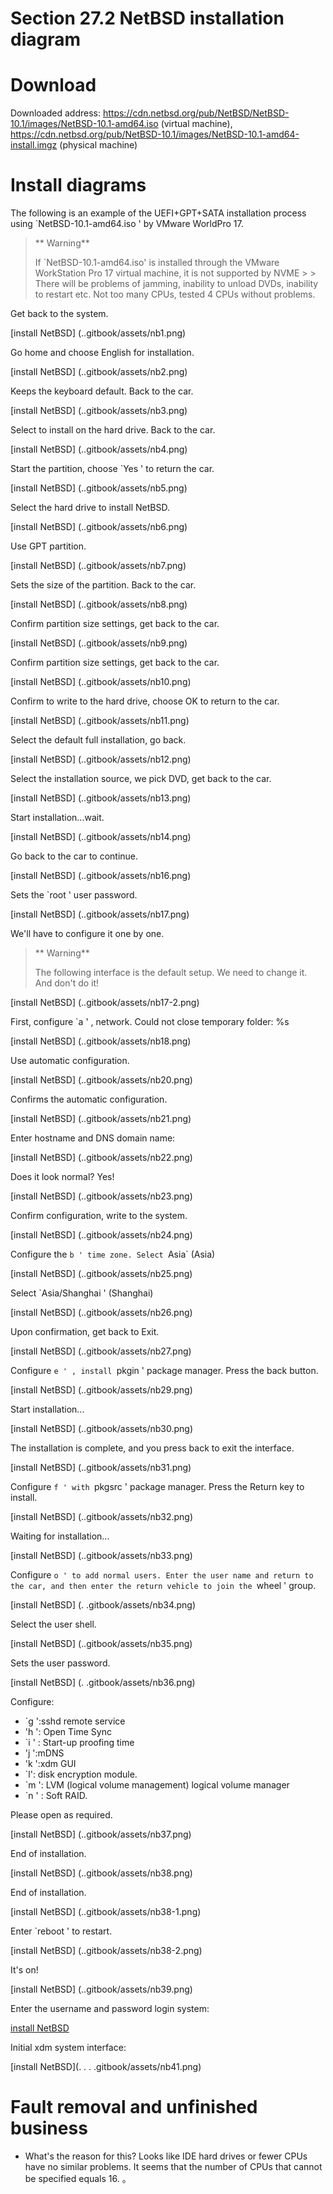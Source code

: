 # Section 27.2 NetBSD installation diagram

# Download

Downloaded address: <https://cdn.netbsd.org/pub/NetBSD/NetBSD-10.1/images/NetBSD-10.1-amd64.iso> (virtual machine), <https://cdn.netbsd.org/pub/NetBSD-10.1/images/NetBSD-10.1-amd64-install.imgz> (physical machine)

# Install diagrams

The following is an example of the UEFI+GPT+SATA installation process using `NetBSD-10.1-amd64.iso ' by VMware WorldPro 17.

>** Warning**
>
>If `NetBSD-10.1-amd64.iso' is installed through the VMware WorkStation Pro 17 virtual machine, it is not supported by NVME > > There will be problems of jamming, inability to unload DVDs, inability to restart etc. Not too many CPUs, tested 4 CPUs without problems.

Get back to the system.

[install NetBSD] (..gitbook/assets/nb1.png)

Go home and choose English for installation.

[install NetBSD] (..gitbook/assets/nb2.png)

Keeps the keyboard default. Back to the car.

[install NetBSD] (..gitbook/assets/nb3.png)

Select to install on the hard drive. Back to the car.

[install NetBSD] (..gitbook/assets/nb4.png)

Start the partition, choose `Yes ' to return the car.

[install NetBSD] (..gitbook/assets/nb5.png)

Select the hard drive to install NetBSD.

[install NetBSD] (..gitbook/assets/nb6.png)


Use GPT partition.

[install NetBSD] (..gitbook/assets/nb7.png)

Sets the size of the partition. Back to the car.

[install NetBSD] (..gitbook/assets/nb8.png)

Confirm partition size settings, get back to the car.

[install NetBSD] (..gitbook/assets/nb9.png)

Confirm partition size settings, get back to the car.

[install NetBSD] (..gitbook/assets/nb10.png)

Confirm to write to the hard drive, choose OK to return to the car.

[install NetBSD] (..gitbook/assets/nb11.png)

Select the default full installation, go back.

[install NetBSD] (..gitbook/assets/nb12.png)

Select the installation source, we pick DVD, get back to the car.

[install NetBSD] (..gitbook/assets/nb13.png)

Start installation...wait.

[install NetBSD] (..gitbook/assets/nb14.png)

Go back to the car to continue.


[install NetBSD] (..gitbook/assets/nb16.png)

Sets the `root ' user password.

[install NetBSD] (..gitbook/assets/nb17.png)

We'll have to configure it one by one.

>** Warning**
>
> The following interface is the default setup. We need to change it. And don't do it!

[install NetBSD] (..gitbook/assets/nb17-2.png)

First, configure `a ' , network. Could not close temporary folder: %s

[install NetBSD] (..gitbook/assets/nb18.png)

Use automatic configuration.

[install NetBSD] (..gitbook/assets/nb20.png)

Confirms the automatic configuration.

[install NetBSD] (..gitbook/assets/nb21.png)

Enter hostname and DNS domain name:

[install NetBSD] (..gitbook/assets/nb22.png)

Does it look normal? Yes!

[install NetBSD] (..gitbook/assets/nb23.png)

Confirm configuration, write to the system.

[install NetBSD] (..gitbook/assets/nb24.png)

Configure the `b ' time zone. Select `Asia` (Asia)

[install NetBSD] (..gitbook/assets/nb25.png)

Select `Asia/Shanghai ' (Shanghai)

[install NetBSD] (..gitbook/assets/nb26.png)

Upon confirmation, get back to Exit.

[install NetBSD] (..gitbook/assets/nb27.png)

Configure `e ' , install `pkgin ' package manager. Press the back button.

[install NetBSD] (..gitbook/assets/nb29.png)

Start installation...

[install NetBSD] (..gitbook/assets/nb30.png)

The installation is complete, and you press back to exit the interface.

[install NetBSD] (..gitbook/assets/nb31.png)

Configure `f ' with `pkgsrc ' package manager. Press the Return key to install.

[install NetBSD] (..gitbook/assets/nb32.png)

Waiting for installation...

[install NetBSD] (..gitbook/assets/nb33.png)

Configure `o ' to add normal users. Enter the user name and return to the car, and then enter the return vehicle to join the `wheel ' group.

[install NetBSD] (. .gitbook/assets/nb34.png)

Select the user shell.

[install NetBSD] (..gitbook/assets/nb35.png)

Sets the user password.

[install NetBSD] (. .gitbook/assets/nb36.png)

Configure:

- `g ':sshd remote service
- 'h ': Open Time Sync
- `i ' : Start-up proofing time
- 'j ':mDNS
- 'k ':xdm GUI
- `l': disk encryption module.
- `m ': LVM (logical volume management) logical volume manager
- `n ' : Soft RAID.

Please open as required.

[install NetBSD] (..gitbook/assets/nb37.png)

End of installation.

[install NetBSD] (..gitbook/assets/nb38.png)

End of installation.

[install NetBSD] (..gitbook/assets/nb38-1.png)

Enter `reboot ' to restart.

[install NetBSD] (..gitbook/assets/nb38-2.png)

It's on!

[install NetBSD] (..gitbook/assets/nb39.png)

Enter the username and password login system:

[install NetBSD](./.gitbook/assets/nb40.png)

Initial xdm system interface:

[install NetBSD](. . . .gitbook/assets/nb41.png)

# Fault removal and unfinished business

- What's the reason for this? Looks like IDE hard drives or fewer CPUs have no similar problems. It seems that the number of CPUs that cannot be specified equals 16.
。
